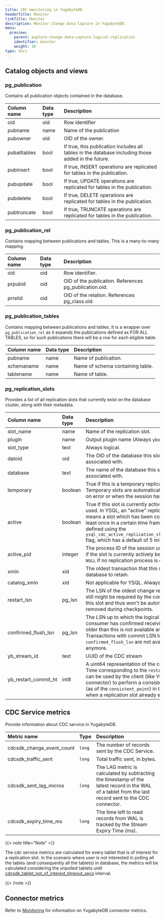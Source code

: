```yaml
---
title: CDC monitoring in YugabyteDB
headerTitle: Monitor
linkTitle: Monitor
description: Monitor Change Data Capture in YugabyteDB.
menu:
  preview:
    parent: explore-change-data-capture-logical-replication
    identifier: monitor
    weight: 30
type: docs
---
```


## Catalog objects and views

### pg_publication

Contains all publication objects contained in the database.

| Column name  | Data type | Description |
| :----- | :----- | :----- |
| oid | oid | Row identifier |
| pubname | name | Name of the publication |
| pubowner | oid | OID of the owner. |
| puballtables | bool | If true, this publication includes all tables in the database including those added in the future. |
| pubinsert | bool | If true, INSERT operations are replicated for tables in the publication. |
| pubupdate | bool | If true, UPDATE operations are replicated for tables in the publication. |
| pubdelete | bool | If true, DELETE operations are replicated for tables in the publication. |
| pubtruncate | bool | If true, TRUNCATE operations are replicated for tables in the publication. |

### pg_publication_rel

Contains mapping between publications and tables. This is a many-to-many mapping.

| Column name | Data type | Description |
| :----- | :----- | :----- |
| oid | oid | Row identifier. |
| prpubid | oid | OID of the publication. References pg_publication.oid. |
| prrelid| oid  | OID of the relation. References pg_class.oid. |

### pg_publication_tables

Contains mapping between publications and tables. It is a wrapper over `pg_publication_rel` as it expands the publications defined as FOR ALL TABLES, so for such publications there will be a row for each eligible table.

| Column name | Data type | Description |
| :----- | :----- | :----- |
| pubname | name | Name of publication. |
| schemaname | name | Name of schema containing table. |
| tablename | name | Name of table. |

### pg_replication_slots

Provides a list of all replication slots that currently exist on the database cluster, along with their metadata.

| Column name | Data type | Description |
| :----- | :----- | :----- |
| slot_name | name | Name of the replication slot. |
| plugin | name | Output plugin name (Always `yboutput`). |
| slot_type | text | Always logical. |
| datoid | oid | The OID of the database this slot is associated with. |
| database | text | The name of the database this slot is associated with. |
| temporary | boolean | True if this is a temporary replication slot. Temporary slots are automatically dropped on error or when the session has finished. |
| active | boolean | True if this slot is currently actively being used. In YSQL, an "active" replication slot means a slot which has been consumed at least once in a certain time frame. The time is defined using the `ysql_cdc_active_replication_slot_window_ms` flag, which has a default of 5 minutes. |
| active_pid | integer | The process ID of the session using this slot if the slot is currently actively being used. `NULL` if no replication process is ongoing. |
| xmin | xid | The oldest transaction that this slot needs the database to retain. |
| catalog_xmin | xid | Not applicable for YSQL. Always set to xmin. |
| restart_lsn | pg_lsn | The LSN of the oldest change record which still might be required by the consumer of this slot and thus won't be automatically removed during checkpoints. |
| confirmed_flush_lsn | pg_lsn | The LSN up to which the logical slot's consumer has confirmed receiving data. Data older than this is not available anymore. Transactions with commit LSN lower than the `confirmed_flush_lsn` are not available anymore. |
| yb_stream_id | text | UUID of the CDC stream |
| yb_restart_commit_ht | int8 | A uint64 representation of the commit Hybrid Time corresponding to the `restart_lsn`. This can be used by the client (like YugabyteDB connector) to perform a consistent snapshot (as of the `consistent_point`) in the case when a replication slot already exists. |

## CDC Service metrics

Provide information about CDC service in YugabyteDB.

| Metric name | Type | Description |
| :---- | :---- | :---- |
| cdcsdk_change_event_count | `long` | The number of records sent by the CDC Service. |
| cdcsdk_traffic_sent | `long` | Total traffic sent, in bytes. |
| cdcsdk_sent_lag_micros | `long` | The LAG metric is calculated by subtracting the timestamp of the latest record in the WAL of a tablet from the last record sent to the CDC connector. |
| cdcsdk_expiry_time_ms | `long` | The time left to read records from WAL is tracked by the Stream Expiry Time (ms). |

{{< note title="Note" >}}

The cdc service metrics are calculated for every tablet that is of interest for a replication slot. In the scenario where user is not interested in polling all the tables (and consequently all the tablets) in database, the metrics will be calculated considering the unpolled tablets until [cdcsdk_tablet_not_of_interest_timeout_secs](../../../reference/configuration/yb-tserver/#cdcsdk-tablet-not-of-interest-timeout-secs) interval.

{{< /note >}}

## Connector metrics

<!-- TODO (Siddharth): Fix link to connector metrics section -->

Refer to [Monitoring](../yugabytedb-connector/#monitoring) for information on YugabyteDB connector metrics.
